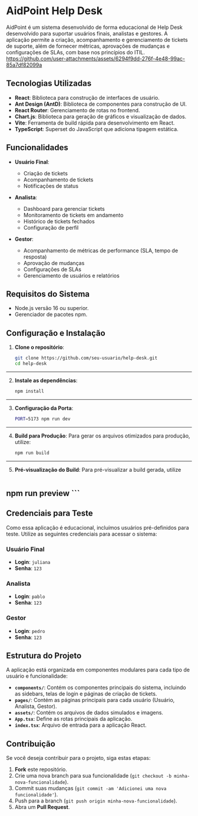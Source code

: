 # AidPoint Help Desk
AidPoint é um sistema desenvolvido de forma educacional de Help Desk desenvolvido para suportar usuários finais, analistas e gestores.
A aplicação permite a criação, acompanhamento e gerenciamento de tickets de suporte, além de fornecer métricas,
aprovações de mudanças e configurações de SLAs, com base nos princípios do ITIL.
https://github.com/user-attachments/assets/6294f9dd-276f-4e48-99ac-85a7df82099a
## Tecnologias Utilizadas
- **React**: Biblioteca para construção de interfaces de usuário.
- **Ant Design (AntD)**: Biblioteca de componentes para construção de UI.
- **React Router**: Gerenciamento de rotas no frontend.
- **Chart.js**: Biblioteca para geração de gráficos e visualização de dados.
- **Vite**: Ferramenta de build rápida para desenvolvimento em React.
- **TypeScript**: Superset do JavaScript que adiciona tipagem estática.
## Funcionalidades
- **Usuário Final**:
  - Criação de tickets
  - Acompanhamento de tickets
  - Notificações de status
- **Analista**:
  - Dashboard para gerenciar tickets
  - Monitoramento de tickets em andamento
  - Histórico de tickets fechados
  - Configuração de perfil
  
- **Gestor**:
  - Acompanhamento de métricas de performance (SLA, tempo de resposta)
  - Aprovação de mudanças
  - Configurações de SLAs
  - Gerenciamento de usuários e relatórios
## Requisitos do Sistema
- Node.js versão 16 ou superior.
- Gerenciador de pacotes npm.
## Configuração e Instalação
1. **Clone o repositório**:
    ```sh
    git clone https://github.com/seu-usuario/help-desk.git
    cd help-desk
    ```
---
2. **Instale as dependências**:
    ```sh
   npm install
    ```
---
3. **Configuração da Porta**:
   
    ```sh
   PORT=5173 npm run dev
    ```
---
4. **Build para Produção**:
Para gerar os arquivos otimizados para produção, utilize:
    ```sh
    npm run build
    ```
---
5. **Pré-visualização do Build**:
Para pré-visualizar a build gerada, utilize
    ```sh
  npm run preview
    ```
---
## Credenciais para Teste
Como essa aplicação é educacional, incluímos usuários pré-definidos para teste. Utilize as seguintes credenciais para acessar o sistema:
### Usuário Final
- **Login**: `juliana`
- **Senha**: `123`
### Analista
- **Login**: `pablo`
- **Senha**: `123`
### Gestor
- **Login**: `pedro`
- **Senha**: `123`
## Estrutura do Projeto
A aplicação está organizada em componentes modulares para cada tipo de usuário e funcionalidade:
- **`components/`**: Contém os componentes principais do sistema, incluindo as sidebars, telas de login e páginas de criação de tickets.
- **`pages/`**: Contém as páginas principais para cada usuário (Usuário, Analista, Gestor).
- **`assets/`**: Contém os arquivos de dados simulados e imagens.
- **`App.tsx`**: Define as rotas principais da aplicação.
- **`index.tsx`**: Arquivo de entrada para a aplicação React.
## Contribuição
Se você deseja contribuir para o projeto, siga estas etapas:
1. **Fork** este repositório.
2. Crie uma nova branch para sua funcionalidade (`git checkout -b minha-nova-funcionalidade`).
3. Commit suas mudanças (`git commit -am 'Adicionei uma nova funcionalidade'`).
4. Push para a branch (`git push origin minha-nova-funcionalidade`).
5. Abra um **Pull Request**.
